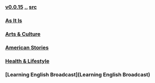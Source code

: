### [v0.0.15](https://github.com/littleflute/english/edit/master/voa/learningenglish/readme.md) [..](..) [src](https://learningenglish.voanews.com/programs/radio)

### [As It Is](https://littleflute.github.io/english/voa/AS%20IT%20IS/)
### [Arts & Culture](https://littleflute.github.io/english/voa/ARTS_CULTURE/)
### [American Stories](https://littleflute.github.io/english/voa/AMERICAN%20STORIES/)
### [Health & Lifestyle]()
### [Learning English Broadcast](Learning English Broadcast)
